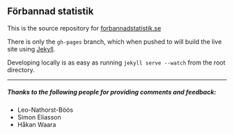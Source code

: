 Förbannad statistik
-------------------

This is the source repository for [forbannadstatistik.se](http://forbannadstatistik.se/)

There is only the `gh-pages` branch, which when pushed to will build the live site using [Jekyll](http://jekyllrb.com/).

Developing locally is as easy as running `jekyll serve --watch` from the root directory.

---

##### Thanks to the following people for providing comments and feedback:

* Leo-Nathorst-Böös
* Simon Eliasson
* Håkan Waara
